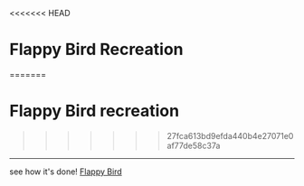 <<<<<<< HEAD
# Flappy Bird Recreation
=======
# Flappy Bird recreation
>>>>>>> 27fca613bd9efda440b4e27071e0af77de58c37a
------
 
see how it's done! [Flappy Bird](https://jinnn0.github.io/flappy-bird/)
